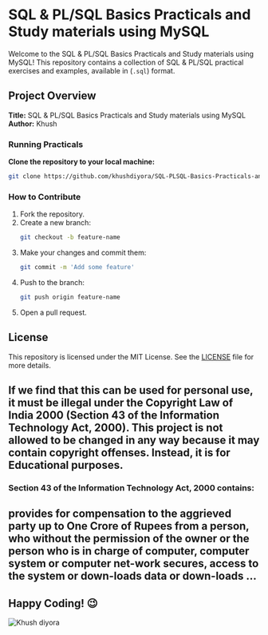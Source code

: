 # SQL & PL/SQL Basics Practicals and Study materials using MySQL

Welcome to the SQL & PL/SQL Basics Practicals and Study materials using MySQL! This repository contains a collection of SQL & PL/SQL practical exercises and examples, available in (`.sql`) format.


## Project Overview

**Title:** SQL & PL/SQL Basics Practicals and Study materials using MySQL<br>
**Author:** Khush



### Running Practicals

**Clone the repository to your local machine:**
```bash
git clone https://github.com/khushdiyora/SQL-PLSQL-Basics-Practicals-and-Studymaterials-using-MySQL.git
```


### How to Contribute

1. Fork the repository.
2. Create a new branch:
    ```bash
    git checkout -b feature-name
    ```
3. Make your changes and commit them:
    ```bash
    git commit -m 'Add some feature'
    ```
4. Push to the branch:
    ```bash
    git push origin feature-name
    ```
5. Open a pull request.

## License

This repository is licensed under the MIT License. See the [LICENSE](LICENSE) file for more details.

## If we find that this can be used for personal use, it must be illegal under the Copyright Law of India 2000 (Section 43 of the Information Technology Act, 2000). This project is not allowed to be changed in any way because it may contain copyright offenses. Instead, it is for Educational purposes.

### Section 43 of the Information Technology Act, 2000 contains:

## provides for compensation to the aggrieved party up to One Crore of Rupees from a person, who without the permission of the owner or the person who is in charge of computer, computer system or computer net-work secures, access to the system or down-loads data or down-loads ...

## Happy Coding! 😉


![Khush diyora](https://github.com/user-attachments/assets/2cceda39-3a1a-44ff-aa96-556057017ee9)
